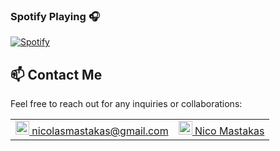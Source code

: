 ### Spotify Playing 🎧

[![Spotify](https://novatorem-xi-weld.vercel.app/api/spotify)](https://open.spotify.com/user/i9mg7d25h2kcnr6yjeu2h7hox)


## 📫 Contact Me

Feel free to reach out for any inquiries or collaborations:

| | |
| --- | --- |
| <a href="mailto:nicolasmastakas@gmail.com"><img src="https://cdn-icons-png.flaticon.com/512/281/281769.png" width="22px" /> nicolasmastakas@gmail.com</a> | <a href="https://www.linkedin.com/in/nico-mastakas-react-native-developer/"><img src="https://cdn-icons-png.flaticon.com/512/174/174857.png" width="22px" /> Nico Mastakas</a> |
